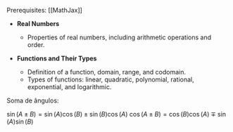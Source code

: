 Prerequisites:
	[[MathJax]]

- **Real Numbers**
    
    - Properties of real numbers, including arithmetic operations and order.
- **Functions and Their Types**
    
    - Definition of a function, domain, range, and codomain.
    - Types of functions: linear, quadratic, polynomial, rational, exponential, and logarithmic.

Soma de ângulos:

$\sin(A\pm B)=\sin(A)\cos(B)\pm\sin(B)\cos(A)$
$\cos(A\pm B)=\cos(B)\cos(A) \mp \sin(A)\sin(B)$
